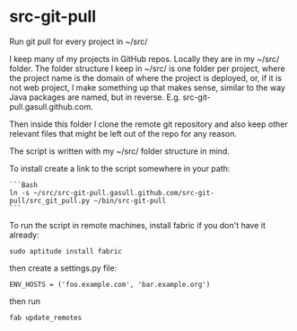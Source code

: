 src-git-pull
============

Run git pull for every project in ~/src/


I keep many of my projects in GitHub repos.  Locally they are in my ~/src/
folder.  The folder structure I keep in ~/src/ is one folder per project, where
the project name is the domain of where the project is deployed, or, if it is
not web project, I make something up that makes sense, similar to the way Java
packages are named, but in reverse.  E.g. src-git-pull.gasull.github.com.

Then inside this folder I clone the remote git repository and also keep other
relevant files that might be left out of the repo for any reason.

The script is written with my ~/src/ folder structure in mind.

To install create a link to the script somewhere in your path:

    ```Bash
    ln -s ~/src/src-git-pull.gasull.github.com/src-git-pull/src_git_pull.py ~/bin/src-git-pull
    ```

To run the script in remote machines, install fabric if you don't have it
already:

    sudo aptitude install fabric

then create a settings.py file:

    ENV_HOSTS = ('foo.example.com', 'bar.example.org')

then run

    fab update_remotes
